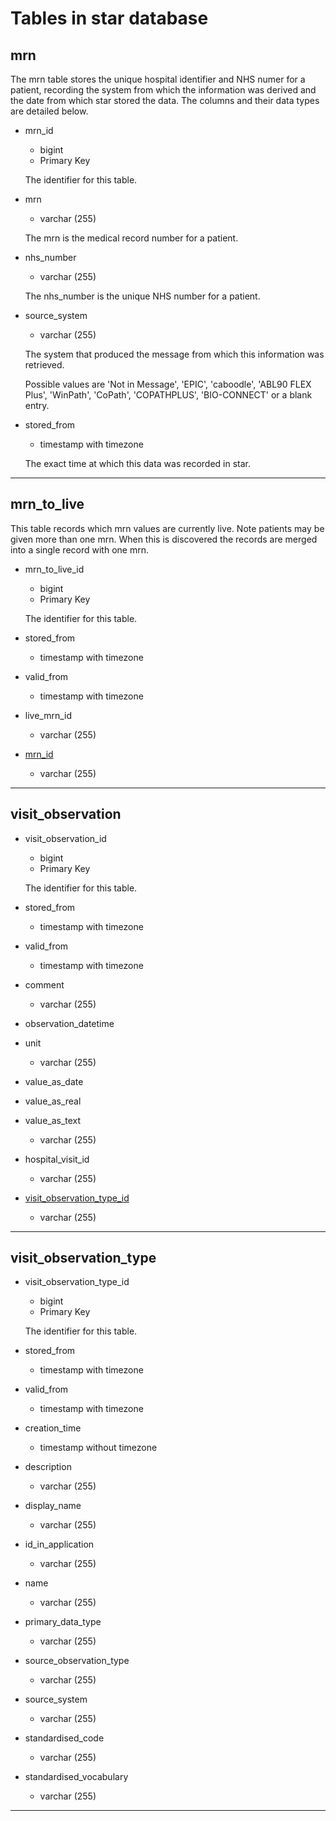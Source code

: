 
# Tables in star database

## mrn

The mrn table stores the unique hospital identifier and NHS numer for a patient, recording the system from which the information was derived and the date from which star stored the data.
The columns and their data types are detailed below.

* <a id="mrn_att">mrn_id</a>
  * bigint
  * Primary Key
  
  The identifier for this table.

* mrn
  * varchar (255)
  
  The mrn is the medical record number for a patient.

* nhs_number
  * varchar (255)

  The nhs_number is the unique NHS number for a patient.

* source_system
  * varchar (255)

  The system that produced the message from which this information was retrieved.
  
  Possible values are 'Not in Message', 'EPIC', 'caboodle', 'ABL90 FLEX Plus', 'WinPath', 'CoPath', 'COPATHPLUS', 'BIO-CONNECT' or a blank entry.

* stored_from
  * timestamp with timezone

  The exact time at which this data was recorded in star.

---

## mrn_to_live

This table records which mrn values are currently live.
Note patients may be given more than one mrn.
When this is discovered the records are merged into a single record with one mrn.

* <a id="mrn_to_live_att">mrn_to_live_id</a>
  * bigint
  * Primary Key
  
  The identifier for this table.

* stored_from
  * timestamp with timezone

* valid_from
  * timestamp with timezone

* live_mrn_id
  * varchar (255)

* [mrn_id](#mrn_att)
  * varchar (255)

---

## visit_observation


* <a id="vo_att">visit_observation_id</a>
  * bigint
  * Primary Key
  
  The identifier for this table.

* stored_from
  * timestamp with timezone

* valid_from
  * timestamp with timezone

* comment
  * varchar (255)

* observation_datetime

* unit
  * varchar (255)

* value_as_date

* value_as_real

* value_as_text
  * varchar (255)

* hospital_visit_id
  * varchar (255)

* [visit_observation_type_id](#vot_att)
  * varchar (255)

---

## visit_observation_type

* <a id="vot_att">visit_observation_type_id</a>
  * bigint
  * Primary Key
  
  The identifier for this table.

* stored_from
  * timestamp with timezone

* valid_from
  * timestamp with timezone

* creation_time
  * timestamp without timezone

* description
  * varchar (255)

* display_name
  * varchar (255)

* id_in_application
  * varchar (255)

* name
  * varchar (255)

* primary_data_type
  * varchar (255)

* source_observation_type
  * varchar (255)

* source_system
  * varchar (255)

* standardised_code
  * varchar (255)

* standardised_vocabulary
  * varchar (255)

---
